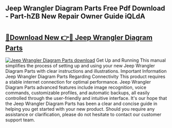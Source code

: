## Jeep Wrangler Diagram Parts Free Pdf Download - Part-hZB New Repair Owner Guide iQLdA

# <h2><a href="http://dfmm82e.blite.top/?on=Jeep+Wrangler+Diagram+Parts">🔗Download New 👉🔴 Jeep Wrangler Diagram Parts</a></h2>

[![Jeep Wrangler Diagram Parts download](https://i.imgur.com/lujVjoI.png)](http://dfmm82e.blite.top/?on=Jeep+Wrangler+Diagram+Parts)
Get Up and Running This manual simplifies the process of setting up and using your new Jeep Wrangler Diagram Parts with clear instructions and illustrations. Important Information Jeep Wrangler Diagram Parts Regarding Connectivity This product requires a stable internet connection for optimal performance. Jeep Wrangler Diagram Parts advanced features include image recognition, voice commands, customizable profiles, and automatic backups, all easily controlled through the user-friendly and intuitive interface. It's our hope that the Jeep Wrangler Diagram Parts has been a clear and concise guide in helping you get started with your new product. Should you require any assistance or clarification, please do not hesitate to contact our customer support team.
